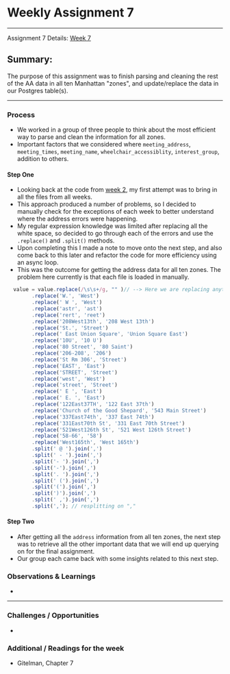 # Weekly Assignment 7 
---

Assignment 7 Details: [Week 7](https://github.com/leeallennyc/data-structures-fall-2020/blob/master/week7/week7_assignment.md) 

## Summary:
The purpose of this assignment was to finish parsing and cleaning the rest of the AA data in all ten Manhattan "zones", and update/replace the data in our Postgres table(s).

--- 

### Process
* We worked in a group of three people to think about the most efficient way to parse and clean the information for all zones. 
* Important factors that we considered where `meeting_address`, `meeting_times`, `meeting_name`, `wheelchair_accessiblity`, `interest_group`, addition to others.

#### Step One 
* Looking back at the code from [week 2](https://github.com/leeallennyc/data-structures-fall-2020/blob/master/week2/data/wa02.js), my first attempt was to bring in all the files from all weeks.
* This approach produced a number of problems, so I decided to manually check for the exceptions of each week to better understand where the address errors were happening. 
* My regular expression knowledge was limited after replacing all the white space, so decided to go through each of the errors and use the `.replace()` and `.split()` methods.
* Upon completing this I made a note to move onto the next step, and also come back to this later and refactor the code for more efficiency using an async loop.
* This was the outcome for getting the address data for all ten zones. The problem here currently is that each file is loaded in manually. 

```js
  value = value.replace(/\s\s+/g, "" )// --> Here we are replacing anything with more than one white space character with a single space using Regex
        .replace('W.', 'West')
        .replace(' W ', 'West')
        .replace('astr', 'ast')
        .replace('rert', 'reet')
        .replace('208West13th', '208 West 13th')
        .replace('St.', 'Street')
        .replace(' East Union Square', 'Union Square East')
        .replace('10U', '10 U')
        .replace('80 Street', '80 Saint')
        .replace('206-208', '206')
        .replace('St Rm 306', 'Street')
        .replace('EAST', 'East')
        .replace('STREET', 'Street')
        .replace('west', 'West')
        .replace('street', 'Street')
        .replace(' E ', 'East')
        .replace(' E. ', 'East')
        .replace('122East37TH', '122 East 37th')
        .replace('Church of the Good Shepard', '543 Main Street')
        .replace('337East74th', '337 East 74th')
        .replace('331East70th St', '331 East 70th Street')
        .replace('521West126th St', '521 West 126th Street')
        .replace('58-66', '58')
        .replace('West165th', 'West 165th')
        .split(' @ ').join(',')
        .split(' - ').join(',')
        .split('- ').join(',')
        .split('-').join(',')
        .split('. ').join(',')
        .split(' (').join(',')
        .split('(').join(',')
        .split(')').join(',') 
        .split(' ,').join(',')
        .split(','); // resplitting on ","
```
#### Step Two
* After getting all the `address` information from all ten zones, the next step was to retrieve all the other important data that we will end up querying on for the final assignment. 
* Our group each came back with some insights related to this next step.



### Observations & Learnings
* 


---
### Challenges / Opportunities
* 

### Additional / Readings for the week
* Gitelman, Chapter 7